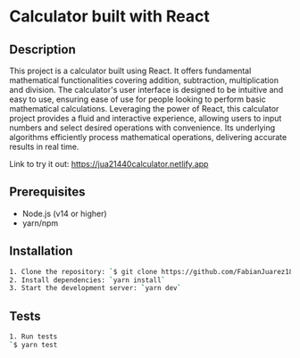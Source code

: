 # Calculator built with React

## Description
This project is a calculator built using React. It offers fundamental mathematical functionalities covering addition, subtraction, multiplication and division. The calculator's user interface is designed to be intuitive and easy to use, ensuring ease of use for people looking to perform basic mathematical calculations. Leveraging the power of React, this calculator project provides a fluid and interactive experience, allowing users to input numbers and select desired operations with convenience. Its underlying algorithms efficiently process mathematical operations, delivering accurate results in real time.

Link to try it out: https://jua21440calculator.netlify.app

## Prerequisites
* Node.js (v14 or higher)
* yarn/npm

## Installation
```bash
1. Clone the repository: `$ git clone https://github.com/FabianJuarez182/Lab9_calculator.git`
2. Install dependencies: `yarn install`
3. Start the development server: `yarn dev`
```

## Tests

```bash
1. Run tests
`$ yarn test
```
